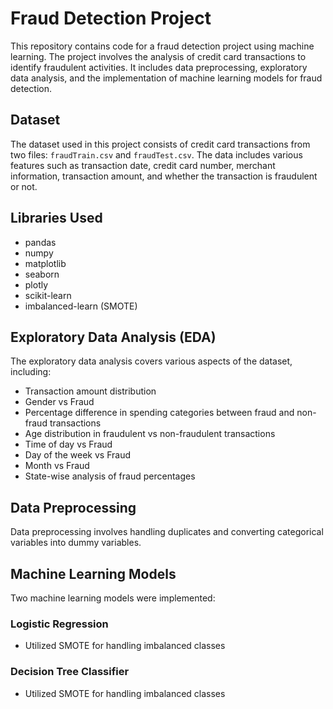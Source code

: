 # Fraud Detection Project

This repository contains code for a fraud detection project using machine learning. The project involves the analysis of credit card transactions to identify fraudulent activities. It includes data preprocessing, exploratory data analysis, and the implementation of machine learning models for fraud detection.

## Dataset

The dataset used in this project consists of credit card transactions from two files: `fraudTrain.csv` and `fraudTest.csv`. The data includes various features such as transaction date, credit card number, merchant information, transaction amount, and whether the transaction is fraudulent or not.

## Libraries Used

- pandas
- numpy
- matplotlib
- seaborn
- plotly
- scikit-learn
- imbalanced-learn (SMOTE)

## Exploratory Data Analysis (EDA)

The exploratory data analysis covers various aspects of the dataset, including:

- Transaction amount distribution
- Gender vs Fraud
- Percentage difference in spending categories between fraud and non-fraud transactions
- Age distribution in fraudulent vs non-fraudulent transactions
- Time of day vs Fraud
- Day of the week vs Fraud
- Month vs Fraud
- State-wise analysis of fraud percentages

## Data Preprocessing

Data preprocessing involves handling duplicates and converting categorical variables into dummy variables.

## Machine Learning Models

Two machine learning models were implemented:

### Logistic Regression

- Utilized SMOTE for handling imbalanced classes


### Decision Tree Classifier

- Utilized SMOTE for handling imbalanced classes




